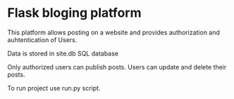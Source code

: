 # Flask bloging platform

This platform allows posting on a website and provides authorization and auhtentication of Users.

Data is stored in site.db SQL database

Only authorized users can publish posts. Users can update and delete their posts.

To run project use run.py script.

